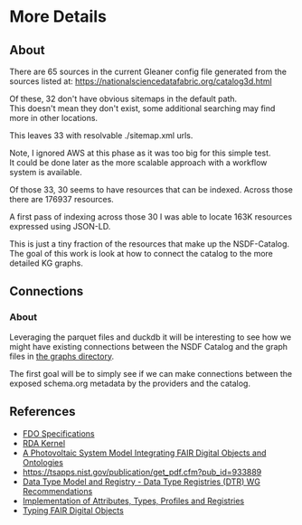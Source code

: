# More Details

## About

There are 65 sources in the current Gleaner config file generated 
from the sources listed at: https://nationalsciencedatafabric.org/catalog3d.html

Of these, 32 don't have obvious sitemaps in the default path.  
This doesn't mean they don't exist, some additional searching may 
find more in other locations.

This leaves 33 with resolvable ./sitemap.xml urls.

Note, I ignored AWS at this phase as it was too big for this simple test.  
It could be done later as the more scalable approach 
with a workflow system is available.

Of those 33, 30 seems to have resources that can be indexed. 
Across those there are 176937 resources.

A first pass of indexing across those 30 I was able to locate 163K resources 
expressed using JSON-LD.

This is just a tiny fraction of the resources that make up the NSDF-Catalog. 
The goal of this work is look at how to connect the catalog to 
the more detailed KG graphs.


## Connections

### About

Leveraging the parquet files and duckdb it will be interesting to see 
how we might have existing connections between the NSDF Catalog and
the graph files in [the graphs directory](../graphs/README.md).

The first goal will be to simply see if we can make connections between the
exposed schema.org metadata by the providers and the catalog.

## References
* [FDO Specifications](https://fairdo.org/specifications/)
* [RDA Kernel](https://zenodo.org/record/8009739)
* [A Photovoltaic System Model Integrating FAIR Digital Objects and Ontologies](https://www.mdpi.com/1996-1073/16/3/1444)
* https://tsapps.nist.gov/publication/get_pdf.cfm?pub_id=933889
* [Data Type Model and Registry - Data Type Registries (DTR) WG Recommendations](https://www.rd-alliance.org/group/data-type-registries-wg/outcomes/data-type-registries)
* [Implementation of Attributes, Types, Profiles and Registries](https://zenodo.org/record/7825573)
* [Typing FAIR Digital Objects](https://zenodo.org/record/7825599)

